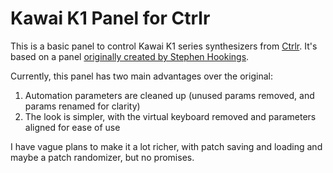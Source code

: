 # Kawai K1 Panel for Ctrlr

This is a basic panel to control Kawai K1 series synthesizers from [Ctrlr](http://ctrlr.org/).
It's based on a panel [originally created by Stephen Hookings](https://sourceforge.net/projects/miniaktools/files/beta1/).

Currently, this panel has two main advantages over the original:
1. Automation parameters are cleaned up (unused params removed, and params renamed for clarity)
2. The look is simpler, with the virtual keyboard removed and parameters aligned for ease of use

I have vague plans to make it a lot richer, with patch saving and loading and maybe a patch randomizer, but no promises.